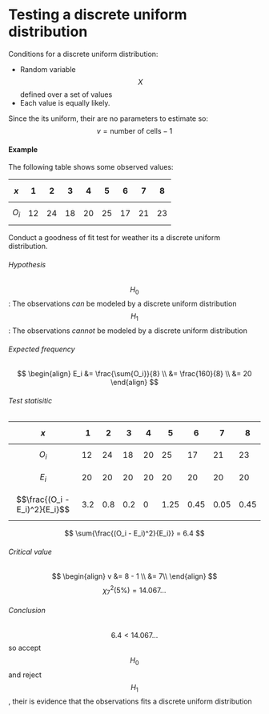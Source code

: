 # Testing a discrete uniform distribution

Conditions for a discrete uniform distribution:

* Random variable $$X$$ defined over a set of values
* Each value is equally likely.

Since the its uniform, their are no parameters to estimate so: $$v = \text{number of cells} - 1$$

#### Example

The following table shows some observed values:

| $$x$$ | 1 | 2 | 3 | 4 | 5 | 6 | 7 | 8 |
| --- | --- | --- | --- | --- | --- | --- | --- | --- |
| $$O_i$$ | 12 | 24 | 18 | 20 | 25 | 17 | 21 | 23 |

Conduct a goodness of fit test for weather its a discrete uniform distribution.

###### Hypothesis
$$H_0$$: The observations _can_ be modeled by a discrete uniform distribution
$$H_1$$: The observations _cannot_ be modeled by a discrete uniform distribution

###### Expected frequency
$$
\begin{align}
E_i &= \frac{\sum{O_i}}{8} \\
&= \frac{160}{8} \\
&= 20
\end{align}
$$

###### Test statisitic
| $$x$$ | 1 | 2 | 3 | 4 | 5 | 6 | 7 | 8 |
| --- | --- | --- | --- | --- | --- | --- | --- | --- |
| $$O_i$$ | 12 | 24 | 18 | 20 | 25 | 17 | 21 | 23 |
| $$E_i$$ | 20 | 20 | 20 | 20 | 20 | 20 | 20 | 20 |
| $$\frac{(O_i - E_i)^2}{E_i}$$ | 3.2 | 0.8 | 0.2 | 0 | 1.25 | 0.45 | 0.05 | 0.45 |

$$
\sum{\frac{(O_i - E_i)^2}{E_i}} = 6.4
$$

###### Critical value
$$
\begin{align}
v &= 8 - 1 \\
&= 7\\
\end{align}
$$
$$
\chi^2_7(5\%) = 14.067...
$$

###### Conclusion
$$6.4 < 14.067...$$ so accept $$H_0$$ and reject $$H_1$$, their is evidence that the observations fits a discrete uniform distribution